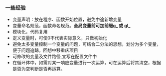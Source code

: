 
### 一些经验

- 变量声明：放在程序、函数开始位置，避免中途新增变量
- 变量命名规范，函数命名规范。**全局变量前可加前缀g_ 或 gl_**
- 模块化，代码复用
- 定义变量时，可使0不代表实际意义，只做初始化
- 避免太多变量控制一个变量的问题，可结合二分法的思想，划分为多个变量，便于问题追踪。回想中移重庆项目
- 可修改的变量及文件路径,宜写在配置文件中
- 在循环体中，如需对某一响应变量进行一次运算，可在运算后将其清空，根据是否为空判断是否再运算。






